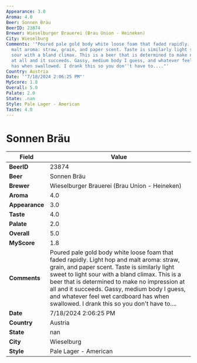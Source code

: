 ```yaml
---
Appearance: 3.0
Aroma: 4.0
Beer: Sonnen Bräu
BeerID: 23874
Brewer: Wieselburger Brauerei (Brau Union - Heineken)
City: Wieselburg
Comments: '"Poured pale gold body white loose foam that faded rapidly. Light hop and
  malt aroma: straw, grain, and paper scent. Taste is similarly light sweet to light
  sour with a bland climax. This is a beer that is determined to make no impression
  at all and it succeeds. Gassy, medium body I guess, and whatever feel wet cardboard
  has when swallowed. I drank this so you don''t have to...."'
Country: Austria
Date: '"7/18/2024 2:06:25 PM"'
MyScore: 1.8
Overall: 5.0
Palate: 2.0
State: .nan
Style: Pale Lager - American
Taste: 4.0
---
```


# Sonnen Bräu

| Field         | Value |
|---------------|-------|
| **BeerID** | 23874 |
| **Beer** | Sonnen Bräu |
| **Brewer** | Wieselburger Brauerei (Brau Union - Heineken) |
| **Aroma** | 4.0 |
| **Appearance** | 3.0 |
| **Taste** | 4.0 |
| **Palate** | 2.0 |
| **Overall** | 5.0 |
| **MyScore** | 1.8 |
| **Comments** | Poured pale gold body white loose foam that faded rapidly. Light hop and malt aroma: straw, grain, and paper scent. Taste is similarly light sweet to light sour with a bland climax. This is a beer that is determined to make no impression at all and it succeeds. Gassy, medium body I guess, and whatever feel wet cardboard has when swallowed. I drank this so you don't have to.... |
| **Date** | 7/18/2024 2:06:25 PM |
| **Country** | Austria |
| **State** | nan |
| **City** | Wieselburg |
| **Style** | Pale Lager - American |
